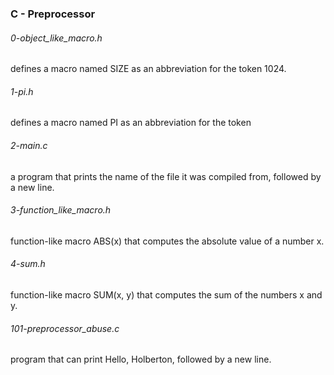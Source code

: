 ### C - Preprocessor
###### 0-object_like_macro.h
defines a macro named SIZE as an abbreviation for the token 1024.

###### 1-pi.h
defines a macro named PI as an abbreviation for the token

###### 2-main.c
a program that prints the name of the file it was compiled from,
 followed by a new line.

###### 3-function_like_macro.h
function-like macro ABS(x) that computes the absolute value of a number x.

###### 4-sum.h
function-like macro SUM(x, y) that computes the sum of the numbers x and y.

###### 101-preprocessor_abuse.c
program that can print Hello, Holberton, followed by a new line.

